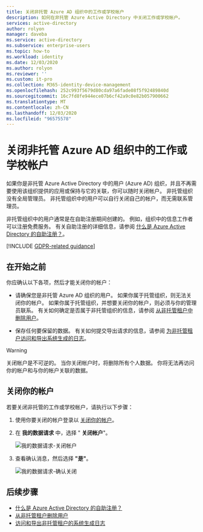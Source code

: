 ```yaml
---
title: 关闭非托管 Azure AD 组织中的工作或学校帐户
description: 如何在非托管 Azure Active Directory 中关闭工作或学校帐户。
services: active-directory
author: rolyon
manager: daveba
ms.service: active-directory
ms.subservice: enterprise-users
ms.topic: how-to
ms.workload: identity
ms.date: 12/03/2020
ms.author: rolyon
ms.reviewer: ''
ms.custom: it-pro
ms.collection: M365-identity-device-management
ms.openlocfilehash: 252c993f5679d80cda97a6fade08f5f92489840d
ms.sourcegitcommit: 16c7fd8fe944ece07b6cf42a9c0e82b057900662
ms.translationtype: MT
ms.contentlocale: zh-CN
ms.lasthandoff: 12/03/2020
ms.locfileid: "96575578"
---
```

# <a name="close-your-work-or-school-account-in-an-unmanaged-azure-ad-organization"></a>关闭非托管 Azure AD 组织中的工作或学校帐户

如果你是非托管 Azure Active Directory 中的用户 (Azure AD) 组织，并且不再需要使用该组织提供的应用或保持与它的关联，你可以随时关闭帐户。 非托管组织没有全局管理员。 非托管组织中的用户可以自行关闭自己的帐户，而无需联系管理员。

非托管组织中的用户通常是在自助注册期间创建的。 例如，组织中的信息工作者可以注册免费服务。 有关自助注册的详细信息，请参阅 [什么是 Azure Active Directory 的自助注册？](directory-self-service-signup.md)。

[!INCLUDE [GDPR-related guidance](../../../includes/gdpr-intro-sentence.md)]

## <a name="before-you-begin"></a>在开始之前

你应确认以下各项，然后才能关闭你的帐户：

* 请确保您是非托管 Azure AD 组织的用户。 如果你属于托管组织，则无法关闭你的帐户。 如果你属于托管组织，并想要关闭你的帐户，则必须与你的管理员联系。 有关如何确定是否属于非托管组织的信息，请参阅 [从非托管租户中删除用户](/flow/gdpr-dsr-delete#delete-the-user-from-unmanaged-tenant)。

* 保存任何要保留的数据。 有关如何提交导出请求的信息，请参阅 [为非托管租户访问和导出系统生成的日志](/power-platform/admin/powerapps-gdpr-dsr-guide-systemlogs#accessing-and-exporting-system-generated-logs-for-unmanaged-tenants)。

> [!WARNING]
> 关闭帐户是不可逆的。 当你关闭帐户时，将删除所有个人数据。 你将无法再访问你的帐户和与你的帐户关联的数据。

## <a name="close-your-account"></a>关闭你的帐户

若要关闭非托管的工作或学校帐户，请执行以下步骤：

1. 使用你要关闭的帐户登录以 [关闭你的帐户](https://go.microsoft.com/fwlink/?linkid=873123)。

1. 在 **我的数据请求** 中，选择 " **关闭帐户**"。

    ![我的数据请求-关闭帐户](./media/users-close-account/close-account.png)

1. 查看确认消息，然后选择 **"是"**。

    ![我的数据请求-确认关闭](./media/users-close-account/confirm-close.png)

## <a name="next-steps"></a>后续步骤

- [什么是 Azure Active Directory 的自助注册？](directory-self-service-signup.md)
- [从非托管租户删除用户](/flow/gdpr-dsr-delete#delete-the-user-from-unmanaged-tenant)
- [访问和导出非托管租户的系统生成日志](/power-platform/admin/powerapps-gdpr-dsr-guide-systemlogs#accessing-and-exporting-system-generated-logs-for-unmanaged-tenants)